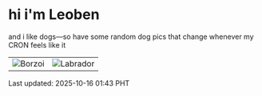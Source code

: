 # hi i'm Leoben

and i like dogs—so have some random dog pics that change whenever my CRON feels like it

|  |  |
|--------|----------|
| ![Borzoi](https://random-dog-vercel.vercel.app/api/random-borzoi?v=1760550219) | ![Labrador](https://random-dog-vercel.vercel.app/api/random-labrador?v=1760550219) |

Last updated: 2025-10-16 01:43 PHT
